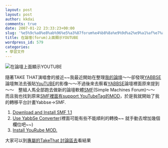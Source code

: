 ```yaml
---
layout: post
layout: post
author: kkdai
comments: true
date: 2007-01-22 23:33:23+00:00
slug: '%e5%9c%a8%e8%ab%96%e5%a3%87forum%e4%b8%8a%e9%9d%a2%e9%a1%af%e7%a4%bayoutube'
title: 在論壇(forum)上面顯示YOUTUBE
wordpress_id: 579
categories:
- 學習文件
---
```


![在論壇上面顯示YOUTUBE](http://www.evanlin.com/blog/archives/20070122/BBS_YOUTUBE.JPG)

隨著TAKE THAT演唱會的接近~~我最近開始在整理[我的論壇](http://www.evanlin.com/bbs/)～～卻發現[YABBSE](http://www.yabbse.org)論壇無法去張貼[YouTUBE](http://youtube.com)的影像～～不過後來去察看[YABBSE](http://www.yabbse.org/)論壇裡面原來提到～～　整組人馬全部跑去做新的論壇軟體[SMF](http://www.simplemachines.org/)(Simple Machines Forum)～～　而且我也找到原來[SMF裡面有support YouTubeTag的MOD](http://custom.simplemachines.org/mods/index.php?mod=595)，於是我就開始了我的轉移平台計畫Yabbse->SMF.

  1. [Download and Install SMF 1.1](http://www.simplemachines.org/download/)
  2. [Use YabbSe Converter](http://www.simplemachines.org/download/index.php?thanks;filename=smf_1-1-1_yabb_converter.tar.gz)(裡面可能有些不能順利的轉換~~ 就手動去增加幾個欄位吧~~)
  3. [Install YouRube MOD.](http://custom.simplemachines.org/mods/index.php?mod=595)

大家可以到[專屬的TakeThat 討論區去](http://www.evanlin.com/bbs/index.php?board=22.0)看結果
